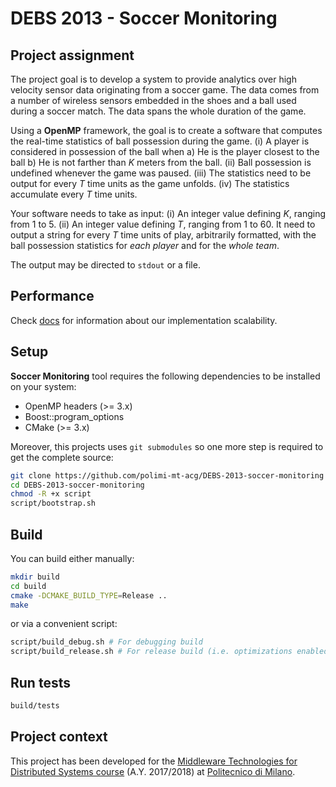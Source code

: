 # DEBS 2013 - Soccer Monitoring
## Project assignment
The project goal is to develop a system to provide analytics over high velocity sensor data originating from a soccer game. The data comes from a number of wireless sensors embedded in the shoes and a ball used during a soccer match. The data spans the whole duration of the game.

Using a **OpenMP** framework, the goal is to create a software that computes the real-time statistics of ball possession during the game. (i) A player is considered in possession of the ball when a) He is the player closest to the ball b) He is not farther than _K_ meters from the ball. (ii) Ball possession is undefined whenever the game was paused. (iii) The statistics need to be output for every _T_ time units as the game unfolds. (iv) The statistics accumulate every _T_ time units.

Your software needs to take as input: (i) An integer value defining _K_, ranging from 1 to 5. (ii) An integer value defining _T_, ranging from 1 to 60. It need to output a string for every _T_ time units of play, arbitrarily formatted, with the ball possession statistics for _each player_ and for the _whole team_.

The output may be directed to `stdout` or a file.

## Performance
Check [docs](docs) for information about our implementation scalability.

## Setup
**Soccer Monitoring** tool requires the following dependencies to be installed on your system:
 - OpenMP headers (>= 3.x)
 - Boost::program_options
 - CMake (>= 3.x)
 
Moreover, this projects uses `git submodules` so one more step is required to get the complete source:
```bash
git clone https://github.com/polimi-mt-acg/DEBS-2013-soccer-monitoring
cd DEBS-2013-soccer-monitoring
chmod -R +x script
script/bootstrap.sh
```

## Build
You can build either manually:
```bash
mkdir build
cd build
cmake -DCMAKE_BUILD_TYPE=Release ..
make
```

or via a convenient script:
```bash
script/build_debug.sh # For debugging build
script/build_release.sh # For release build (i.e. optimizations enabled)
```

## Run tests
```bash
build/tests
```
## Project context
This project has been developed for the [Middleware Technologies for Distributed Systems course](https://www4.ceda.polimi.it/manifesti/manifesti/controller/ManifestoPublic.do?EVN_DETTAGLIO_RIGA_MANIFESTO=evento&aa=2017&k_cf=225&k_corso_la=481&k_indir=T2A&codDescr=090931&lang=EN&semestre=1&idGruppo=3589&idRiga=216904) (A.Y. 2017/2018) at [Politecnico di Milano](https://www.polimi.it/).
